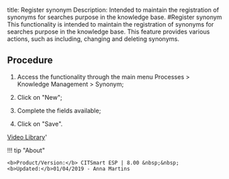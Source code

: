 title: Register synonym
Description: Intended to maintain the registration of synonyms for searches purpose in the knowledge base.
#Register synonym
This functionality is intended to maintain the registration of synonyms for searches purpose in the knowledge base.
This feature provides various actions, such as including, changing and deleting synonyms.

Procedure
-------------

1.  Access the functionality through the main menu Processes \> Knowledge
    Management \> Synonym;

2.  Click on "New";

3.  Complete the fields available;

4.  Click on "Save".


<i class='fa fa-youtube-play  fa-2x' style='color:#97ce17;vertical-align: middle;'> </i> [Video Library](https://www.youtube.com/playlist?list=PLB5qK2uzf2ROOaL7DsS86sLx4ilNgruEc)'

!!! tip "About"

    <b>Product/Version:</b> CITSmart ESP | 8.00 &nbsp;&nbsp;
    <b>Updated:</b>01/04/2019 - Anna Martins
